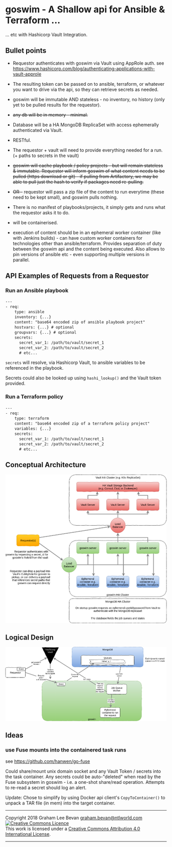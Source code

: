 # goswim - A Shallow api for Ansible & Terraform ...
... etc with Hashicorp Vault Integration.

## Bullet points

* Requestor authenticates with goswim via Vault using AppRole auth.
  see https://www.hashicorp.com/blog/authenticating-applications-with-vault-approle

* The resulting token can be passed on to ansible, terraform, or whatever you
  want to drive via the api, so they can retrieve secrets as needed.

* goswim will be immutable AND stateless - no inventory, no history (only yet
  to be pulled results for the requestor).

* ~~any db will be in memory - minimal.~~
* Database will be a HA MongoDB ReplicaSet with access ephemerally authenticated
  via Vault.

* RESTful.

* The requestor + vault will need to provide everything needed for a run.
  (+ paths to secrets in the vault)

* ~~goswim will cache playbook / policy projects - but will remain
  stateless & immutable.  Requestor will inform goswim of what content needs to
  be pulled (https download or git) - if pulling from Artifactory, we may be able
  to pull just the hash to verify if packages need re-pulling.~~

* ~~OR -~~ requestor will pass a zip file of the content to run everytime (these
  need to be kept small), and goswim pulls nothing.

* There is no manifest of playbooks/projects, it simply gets and runs what the
  requestor asks it to do.

* will be containerised.

* execution of content should be in an ephemeral worker container (like with
  Jenkins builds) - can have custom worker containers for technologies other
  than ansible/terraform. Provides separation of duty between the goswim api
  and the content being executed. Also allows to pin versions of ansible etc -
  even supporting multiple versions in parallel.

## API Examples of Requests from a Requestor

### Run an Ansible playbook
```
---
- req:
    type: ansible
    inventory: {...}
    content: "base64 encoded zip of ansible playbook project"
    hostvars: {...} # optional
    groupvars: {...} # optional
    secrets:
      secret_var_1: /path/to/vault/secret_1
      secret_var_2: /path/to/vault/secret_2
      # etc...
```
`secrets` will resolve, via Hashicorp Vault, to ansible variables to be referenced in the playbook.

Secrets could also be looked up using `hashi_lookup()` and the Vault token provided.

### Run a Terraform policy
```
---
- req:
    type: terraform
    content: "base64 encoded zip of a terraform policy project"
    variables: {...}
    secrets:
      secret_var_1: /path/to/vault/secret_1
      secret_var_2: /path/to/vault/secret_2
      # etc...
```

## Conceptual Architecture
![Arch](arch.png)

## Logical Design
![Logical](logical.png)

## Ideas

### use Fuse mounts into the containered task runs
see https://github.com/hanwen/go-fuse

Could share/mount unix domain socket and any Vault Token / secrets into the
task container.  Any secrets could be auto-"deleted" when read by the Fuse
subsystem in goswim - i.e. a one-shot share/read operation.
Attempts to re-read a secret should log an alert.

Update: Chose to simplify by using Docker api client's `CopyToContainer()`
to unpack a TAR file (in mem) into the target container.


---

Copyright 2018 Graham Lee Bevan <graham.bevan@ntlworld.com>
<a rel="license" href="http://creativecommons.org/licenses/by/4.0/"><img alt="Creative Commons Licence" style="border-width:0" src="https://i.creativecommons.org/l/by/4.0/88x31.png" /></a><br />This work is licensed under a <a rel="license" href="http://creativecommons.org/licenses/by/4.0/">Creative Commons Attribution 4.0 International License</a>.

---
